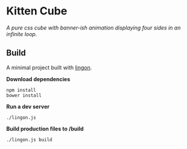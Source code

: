 # Kitten Cube
*A pure css cube with banner-ish animation displaying four sides in an infinite loop.*

## Build
A minimal project built with [lingon](https://github.com/spotify/lingon).

**Download dependencies**
```
npm install
bower install
```

**Run a dev server**
```
./lingon.js
```

**Build production files to /build**
```
./lingon.js build
```